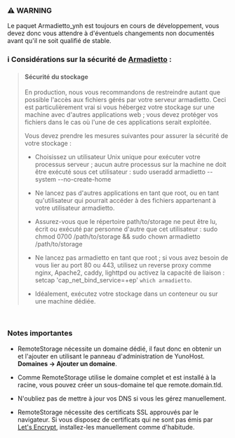 ### :warning: WARNING
Le paquet Armadietto_ynh est toujours en cours de développement, vous devez donc vous attendre à d'éventuels changements non documentés avant qu'il ne soit qualifié de stable.

### :information_source: Considérations sur la sécurité de [Armadietto](https://github.com/remotestorage/armadietto/) :

> #### **Sécurité du stockage**
> 
> En production, nous vous recommandons de restreindre autant que possible l'accès aux fichiers gérés par votre serveur armadietto. Ceci est particulièrement vrai si vous hébergez votre stockage sur une machine avec d'autres applications web ; vous devez protéger vos fichiers dans le cas où l'une de ces applications serait exploitée.
> 
> Vous devez prendre les mesures suivantes pour assurer la sécurité de votre stockage :
> 
>    - Choisissez un utilisateur Unix unique pour exécuter votre processus serveur ; aucun autre processus sur la machine ne doit être exécuté sous cet utilisateur : sudo useradd armadietto --system --no-create-home
> 
>    - Ne lancez pas d'autres applications en tant que root, ou en tant qu'utilisateur qui pourrait accéder à des fichiers appartenant à votre utilisateur armadietto.
> 
>    - Assurez-vous que le répertoire path/to/storage ne peut être lu, écrit ou exécuté par personne d'autre que cet utilisateur : sudo chmod 0700 /path/to/storage && sudo chown armadietto /path/to/storage
> 
>    - Ne lancez pas armadietto en tant que root ; si vous avez besoin de vous lier au port 80 ou 443, utilisez un reverse proxy comme nginx, Apache2, caddy, lighttpd ou activez la capacité de liaison : setcap 'cap_net_bind_service=+ep' `which armadietto`.
> 
>    - Idéalement, exécutez votre stockage dans un conteneur ou sur une machine dédiée.

<br />

### **Notes importantes**

- RemoteStorage nécessite un domaine dédié, il faut donc en obtenir un et l'ajouter en utilisant le panneau d'administration de YunoHost. **Domaines -> Ajouter un domaine**. 
- Comme RemoteStorage utilise le domaine complet et est installé à la racine, vous pouvez créer un sous-domaine tel que remote.domain.tld. 
- N'oubliez pas de mettre à jour vos DNS si vous les gérez manuellement.

- RemoteStorage nécessite des certificats SSL approuvés par le navigateur. Si vous disposez de certificats qui ne sont pas émis par [Let's Encrypt](https://letsencrypt.org/), installez-les manuellement comme d'habitude.
